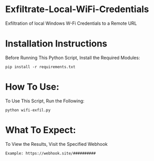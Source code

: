 # Exfiltrate-Local-WiFi-Credentials
Exfiltration of local Windows W-Fi Credentials to a Remote URL

# Installation Instructions
Before Running This Python Script, Install the Required Modules:
```
pip install -r requirements.txt
```

# How To Use:
To Use This Script, Run the Following:
```
python wifi-exfil.py
```

# What To Expect:
To View the Results, Visit the Specified Webhook
```
Example: https://webhook.site/##########
```
